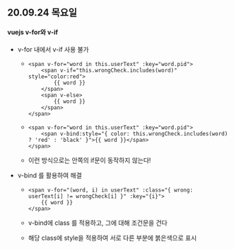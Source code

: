 ## 20.09.24 목요일

#### vuejs v-for와 v-if

- v-for 내에서 v-if 사용 불가

  - ```vue
    <span v-for="word in this.userText" :key="word.pid">
        <span v-if="this.wrongCheck.includes(word)" style="color:red">
            {{ word }}
        </span>
        <span v-else>
            {{ word }}
        </span>
    </span>
    ```

  - ```vue
    <span v-for="word in this.userText" :key="word.pid">
        <span v-bind:style="{ color: this.wrongCheck.includes(word) ? 'red' : 'black' }">{{ word }}</span>
    </span>
    ```

  - 이런 방식으로는 안쪽의 if문이 동작하지 않는다!

- v-bind 를 활용하여 해결

  - ```vue
    <span v-for="(word, i) in userText" :class="{ wrong: userText[i] != wrongCheck[i] }" :key="{i}">
        {{ word }}
    </span>
    ```

  - v-bind에 class 를 적용하고, 그에 대해 조건문을 건다

  - 해당 class에 style을 적용하여 서로 다른 부분에 붉은색으로 표시